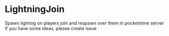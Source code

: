 # LightningJoin
Spawn ligtning on players join and respawn over them in pocketmine server
If you have some ideas, please create issue
